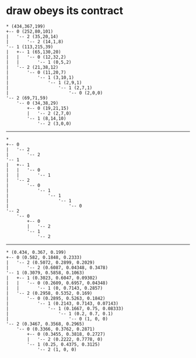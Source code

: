 # draw obeys its contract

    * (434,367,199)
    +-- 0 (252,80,101)
    |   '-- 2 (35,20,14)
    |       '-- 2 (14,1,8)
    '-- 1 (113,215,39)
    |   +-- 1 (65,130,20)
    |   |   '-- 0 (12,32,2)
    |   |       '-- 1 (0,5,2)
    |   '-- 2 (21,38,12)
    |       '-- 0 (11,20,7)
    |           '-- 1 (3,10,1)
    |               '-- 1 (2,9,1)
    |                   '-- 1 (2,7,1)
    |                       '-- 0 (2,0,0)
    '-- 2 (69,71,59)
        '-- 0 (34,38,29)
            +-- 0 (19,21,15)
            |   '-- 2 (2,7,0)
            '-- 1 (8,14,10)
                '-- 2 (3,0,0)

---

    *
    +-- 0
    |   '-- 2
    |       '-- 2
    '-- 1
    |   +-- 1
    |   |   '-- 0
    |   |       '-- 1
    |   '-- 2
    |       '-- 0
    |           '-- 1
    |               '-- 1
    |                   '-- 1
    |                       '-- 0
    '-- 2
        '-- 0
            +-- 0
            |   '-- 2
            '-- 1
                '-- 2

---

    * (0.434, 0.367, 0.199)
    +-- 0 (0.582, 0.1848, 0.2333)
    |   '-- 2 (0.5072, 0.2899, 0.2029)
    |       '-- 2 (0.6087, 0.04348, 0.3478)
    '-- 1 (0.3079, 0.5858, 0.1063)
    |   +-- 1 (0.3023, 0.6047, 0.09302)
    |   |   '-- 0 (0.2609, 0.6957, 0.04348)
    |   |       '-- 1 (0, 0.7143, 0.2857)
    |   '-- 2 (0.2958, 0.5352, 0.169)
    |       '-- 0 (0.2895, 0.5263, 0.1842)
    |           '-- 1 (0.2143, 0.7143, 0.07143)
    |               '-- 1 (0.1667, 0.75, 0.08333)
    |                   '-- 1 (0.2, 0.7, 0.1)
    |                       '-- 0 (1, 0, 0)
    '-- 2 (0.3467, 0.3568, 0.2965)
        '-- 0 (0.3366, 0.3762, 0.2871)
            +-- 0 (0.3455, 0.3818, 0.2727)
            |   '-- 2 (0.2222, 0.7778, 0)
            '-- 1 (0.25, 0.4375, 0.3125)
                '-- 2 (1, 0, 0)

